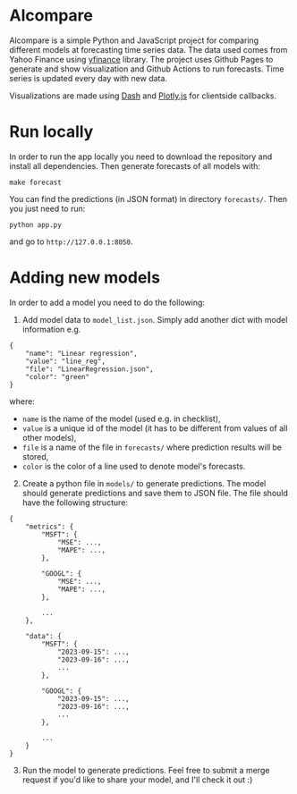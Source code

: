 # Alcompare

Alcompare is a simple Python and JavaScript project for comparing different models at forecasting time series data. The data used comes from Yahoo Finance using [yfinance](https://pypi.org/project/yfinance/) library. The project uses Github Pages to generate and show visualization and Github Actions to run forecasts. Time series is updated every day with new data.

Visualizations are made using [Dash](https://dash.plotly.com/) and [Plotly.js](https://plotly.com/javascript/) for clientside callbacks.

# Run locally
In order to run the app locally you need to download the repository and install all dependencies. Then generate forecasts of all models with:
```
make forecast
```
You can find the predictions (in JSON format) in directory `forecasts/`. Then you just need to run:
```
python app.py
```
and go to `http://127.0.0.1:8050`.

# Adding new models

In order to add a model you need to do the following:

1. Add model data to `model_list.json`. Simply add another dict with model information e.g.

```
{
    "name": "Linear regression",
    "value": "line_reg",
    "file": "LinearRegression.json",
    "color": "green"
}
```

where:
- `name` is the name of the model (used e.g. in checklist), 
- `value` is a unique id of the model (it has to be different from values of all other models), 
- `file` is a name of the file in `forecasts/` where prediction results will be stored,
- `color` is the color of a line used to denote model's forecasts.

2. Create a python file in `models/` to generate predictions. The model should generate predictions and save them to JSON file. The file should have the following structure:

```
{
    "metrics": {
        "MSFT": {
            "MSE": ...,
            "MAPE": ...,
        },
        
        "GOOGL": {
            "MSE": ...,
            "MAPE": ...,
        },
        
        ...
    },
    
    "data": {
        "MSFT": {
            "2023-09-15": ...,
            "2023-09-16": ...,
            ...
        },
        
        "GOOGL": {
            "2023-09-15": ...,
            "2023-09-16": ...,
            ...
        },
        
        ...
    }
}
```

3. Run the model to generate predictions. Feel free to submit a merge request if you'd like to share your model, and I'll check it out :)